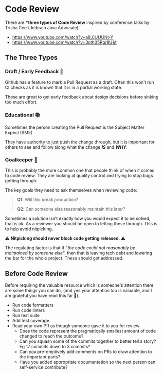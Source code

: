 # Code Review

There are **\*three types of Code Review** inspired by conference talks by Trisha Gee (Jetbrain Java Advocate)

- https://www.youtube.com/watch?v=a9_0UUUNt-Y
- https://www.youtube.com/watch?v=3pth05Rgr8U&t

## The Three Types

### Draft / Early Feedback 📝

Github has a feature to mark a Pull Request as a draft. Often this won't run CI checks as it is known that it is in a partial working state.

These are great to get early feedback about design decisions before sinking too much effort.

### Educational 📚

Sometimes the person creating the Pull Request is the Subject Matter Expect (SME). 

They have authority to just push the change through, but it is important for others to see and follow along what the change _**IS**_ and _**WHY**_.

### Goalkeeper 🥅

This is probably the more common one that people think of when it comes to code review. They are looking at quality control and trying to stop bugs getting through.

The key goals they need to ask themselves when reviewing code:

> **Q1**: Will this break production?
> 
> **Q2**: Can someone else reasonably maintain this later?

Sometimes a solution isn't exactly how you would expect it to be solved, that is ok. As a reviewer you should be open to letting these through. This is to help avoid nitpicking.

⚠️ **Nitpicking should never block code getting released**. ⚠️

The regulating factor is that if "_the code could not reasonably be maintained by someone else_", then that is leaving tech debt and lowering the bar for the whole project. 
These should get addressed.

## Before Code Review

Before requiring the valuable resource which is someone's attention there are some things you can do, (and yes your attention too is valuable, and I am grateful you have read this far 🫶).

- Run code formatters
- Run code linters
- Run test suite
- Add test coverage
- Read your own PR as though someone gave it to you for review
    - Does the code represent the pragmatically smallest amount of code changed to reach the outcome?
    - Can you squash some of the commits together to better tell a story? Eg 17 commits down to 3 commits?
    - Can you pre-emptively add comments on PRs to draw attention to the important parts?
    - Have you added appropriate documentation so the next person can self-service contribute?
